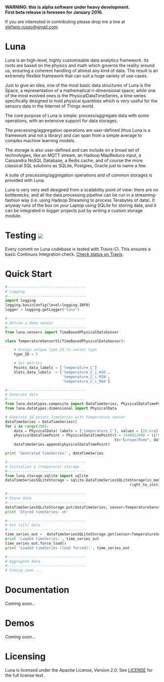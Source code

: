 
**WARNING: this is alpha software under heavy development.**  
**First beta release is foreseen for January 2016.**

If you are interested in contributing please drop me a line at stefano.russo@gmail.com.


Luna
====

Luna is an high-level, highly customisable data analytics framework. Its roots are based on the physics and math which governs the reality around us, ensuring a coherent handling of almost any kind of data. The result is an extremely flexible framework that can suit a huge variety of use cases.


Just to give an idea, one of the most basic data structures of Luna is the Space, a representation of a mathematical n-dimensional space; while one of the most evolved ones is the PhysicalDataTimeSeries, a time series specifically designed to hold physical quantities which is very useful for the sensors data in the Internet of Things world. 

The core purpose of Luna is simple: process/aggregate data with some operations, with an extensive support for data storages.

The precessing/aggregation operations are user-defined (thus Luna is a framework and not a library) and can span from a simple average to complex machine learning models. 

The storage is also user-defined and can include on a broad set of technologies, like an MQTT stream, an Hadoop MapReduce input, a Cassandra NoSQL Database, a Redis cache, and of course the more classical SQL solutions as SQLite, Postgres, Oracle just to name a few.

A suite of precessing/aggregation operations and of common storages is provided with Luna.

Luna is very very well designed from a scalability point of view: there are no bottlenecks, and all the data processing pipeline can be run in a streaming-fashion way (i.e. using Hadoop Streaming to process Terabytes of data). It anyway runs of the box on your Laptop using SQLite for storing data, and it can be integrated in bigger projects just by writing a custom storage module.

# Testing ![](https://api.travis-ci.org/sarusso/Luna.svg) 

Every commit on Luna codebase is tested with Travis-CI. This ensures a 
basic Continuos Integration check. [Check status on Travis](https://travis-ci.org/sarusso/Luna/).


# Quick Start

```python
#------------------------------------
# Logging
#------------------------------------
import logging
logging.basicConfig(level=logging.INFO)
logger = logging.getLogger("luna")

#------------------------------------
# Define a demo sensor
#------------------------------------
from luna.sensors import TimeBasedPhysicalDataSensor

class TemperatureSensorV1(TimeBasedPhysicalDataSensor):

    # Assign unique type_ID to sensor type
    type_ID = 5

    # Set metrics
    Points_data_labels = ['temperature_C']
    Slots_data_labels  = ['temperature_C_i_AVG', 
                          'temperature_C_i_MIN',
                          'temperature_C_i_MAX']

#------------------------------------
# Generate data
#------------------------------------
from luna.datatypes.composite import DataTimeSeries, PhysicalDataTimePoint
from luna.datatypes.dimensional import PhysicalData

# Generate 10 points TimeSeries with temperature sensor
dataTimeSeries = DataTimeSeries()
for i in range(100):
    data = PhysicalData( labels = ['temperature_C'], values = [20.6+i] ) 
    physicalDataTimePoint = PhysicalDataTimePoint(t = 1436022000 + (i*6),
                                                  tz="Europe/Rome", data=data)
    dataTimeSeries.append(physicalDataTimePoint)

print 'Generated timeSeries:', dataTimeSeries

#------------------------------------
# Initializa a (temporary) storage
#------------------------------------
from luna.storage.sqlite import sqlite
dataTimeSeriesSQLiteStorage = sqlite.DataTimeSeriesSQLiteStorage(in_memory=True,
                                                         right_to_initialize=True)

#------------------------------------
# Store data
#------------------------------------
dataTimeSeriesSQLiteStorage.put(dataTimeSeries, sensor=TemperatureSensorV1('sensor_id_1'))
print 'Stored timeSeries: ok'

#------------------------------------
# Get (all) data
#------------------------------------
time_series_out =  dataTimeSeriesSQLiteStorage.get(sensor=TemperatureSensorV1('sensor_id_1'))
print 'Loaded timeSeries:', time_series_out
time_series_out.force_load()
print 'Loaded timeSeries (load forced):', time_series_out

#------------------------------------
# Aggregate data
#------------------------------------
# Coming soon ...

```


# Documentation

Coming soon...


# Demos

Coming soon...


# Licensing
Luna is licensed under the Apache License, Version 2.0. See
[LICENSE](https://raw.githubusercontent.com/sarusso/Luna/master/LICENSE) for the full
license text.





